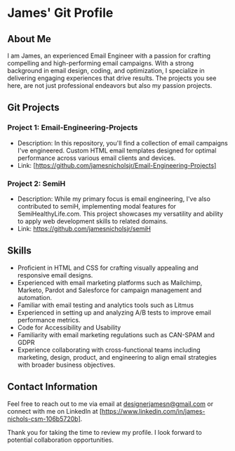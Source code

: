 # James' Git Profile

## About Me
I am James, an experienced Email Engineer with a passion for crafting compelling and high-performing email campaigns. With a strong background in email design, coding, and optimization, I specialize in delivering engaging experiences that drive results. The projects you see here, are not just professional endeavors but also my passion projects.

## Git Projects
### Project 1: Email-Engineering-Projects
- Description: In this repository, you'll find a collection of email campaigns I've engineered. Custom HTML email templates designed for optimal performance across various email clients and devices.
- Link: [https://github.com/jamesnicholsjr/Email-Engineering-Projects]

### Project 2: SemiH
- Description: While my primary focus is email engineering, I've also contributed to semiH, implementing modal features for SemiHealthyLife.com. This project showcases my versatility and ability to apply web development skills to related domains.
- Link: https://github.com/jamesnicholsjr/semiH


## Skills
- Proficient in HTML and CSS for crafting visually appealing and responsive email designs.
- Experienced with email marketing platforms such as Mailchimp, Marketo, Pardot and Salesforce for campaign management and automation.
- Familiar with email testing and analytics tools such as Litmus
- Experienced in setting up and analyzing A/B tests to improve email performance metrics.
- Code for Accessibility and Usability
- Familiarity with email marketing regulations such as CAN-SPAM and GDPR
- Experience collaborating with cross-functional teams including marketing, design, product, and engineering to align email strategies with broader business objectives.

## Contact Information
Feel free to reach out to me via email at designerjamesn@gmail.com or connect with me on LinkedIn at [https://www.linkedin.com/in/james-nichols-csm-106b5720b].

Thank you for taking the time to review my profile. I look forward to potential collaboration opportunities.

